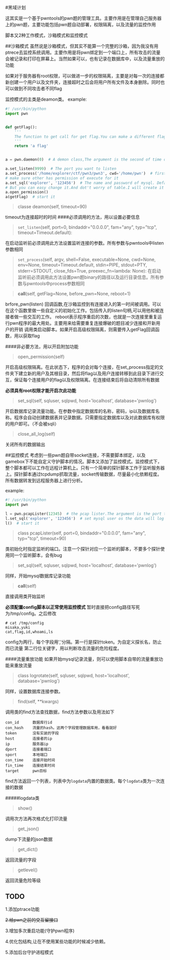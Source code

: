 #黑域计划

这其实是一个基于pwntools的pwn题的管理工具。主要作用是在管理自己服务器上的pwn题，主要功能包括pwn题自动部署，权限隔离，以及流量的监控作用


脚本又2种工作模式，沙箱模式和监控模式

##沙箱模式
虽然说是沙箱模式，但其实不能算一个完整的沙箱，因为我没有用ptrece去监控系统调用。主要作用是将pwn绑定到一个端口上，所有攻击的流量会被记录和打印在屏幕上。当然如果可以，也有记录在数据库中，以及流量重放的功能

如果对于服务器有root权限，可以做进一步的权限隔离，主要是对每一次的连接都新创建一个用户以及文件夹，连接超时之后会将用户所有文件及本身删除。同时也可以做到不同攻击者不同flag

监控模式的主类是deamon类。
example:
```python
#! /usr/bin/python
import pwn


def getFlag():
    '''
    The function to get call for get flag.You can make a different flag for different listen
    '''
    return 'a flag'


a = pwn.daemon(0)  # A demon class,The argument is the second of time out, 0 is no timeout

a.set_listen(9999)  # The port you want to listen
a.set_process('/home/explorer/ctf/pwn3/pwn3', cwd='/home/pwn')  # first argument is the binary,
# make sure other has permission of execute for it
a.set_sql('explorer', '123456')  # The name and password of mysql. Default it will log data in database pwnlog.
# But you can easy change it.And dot't worry of table.I will create it
a.open_permission()
a(getFlag)  # start it

```


>classe deamon(self, timeout=90)

timeout为连接超时的时间
####必须调用的方法，用以设置必要信息
>`set_listen`(self, port=0, bindaddr="0.0.0.0", fam="any", typ="tcp", timeout=Timeout.default):

在启动监听前必须调用此方法设置监听连接的参数。所有参数与pwntools中listen参数相同


>`set_process`(self, argv, shell=False, executable=None, cwd=None, env=None, timeout=Timeout.default, stdin=PIPE, stdout=PTY, stderr=STDOUT, close_fds=True, preexec_fn=lambda: None):
在启动监听前必须调用此方法设置pwn题binary的路径以及运行目录信息。所有参数与pwntools中process参数相同

>__call__(self, getFlag=None, before_pwn=None, reboot=1)

brfore_pwn(listen) 回调函数,在沙箱监控到有连接进入的第一时间被调用。可以在这个函数里做一些自定义的初始化工作。包括传入的listen句柄,可以用他和被连接者做一些交互的工作。
reboot表示程序重启的次数，也就是一次连接里重复运行pwn程序的最大用处。主要用来给需要重复连接爆破的题目减少连接和开新用户的开销
调用类启动脚本。如果开启高级权限隔离，则需要传入getFlag回调函数，用以获取flag

####非必要方法，用以开启附加功能
>open_permission(self)

开启高级权限隔离。在此状态下，程序的会对每个连接，在set\_process指定的文件夹下建立新的用户及其根目录，然后将flag以及用户连接转移到此目录下进行交互，保证每个连接用户的flag以及权限隔离。在连接结束后将自动清除所有数据

**必须具有root权限才能开启次此功能**

>set_sql(self, sqluser, sqlpwd, host='localhost', database='pwnlog')

开启数据库记录流量功能。在参数中指定数据库的名称，密码，ip以及数据库名称。程序会自动创建数据表并记录数据。只需要指定数据库以及对此数据库有权限的用户即可。（不会被sqli）

>close_all_log(self)

关闭所有的数据输出

##监控模式
考虑到一些pwn题自带socket连接，不需要脚本绑定，以及gamebox下不能自定义守护脚本的情况。脚本又添加了监控模式。监控模式下，整个脚本都可以工作在远程计算机上。只有一个简单的探针脚本工作于监听服务器上。探针脚本通过tcpdump抓取流量，socket传输数据，尽量最小化依赖程度。所有数据转发到远程服务器上进行分析。

example:
```python
#! /usr/bin/python
import pwn

l = pwn.pcapLister(12345)  # the pcap lister.The argument is the port to get pcap
l.set_sql('explorer', '123456')  # set mysql user os the data will log in databease
l()  # start it
```

>class pcapLister(self, port=0, bindaddr="0.0.0.0", fam="any", typ="tcp", timeout=90)

类初始化时指定监听的端口。注意一个探针对应一个监听的脚本，不要多个探针使用同一个监听脚本，会有bug

> set_sql(self, sqluser, sqlpwd, host='localhost', database='pwnlog')

同样，开始mysql数据库记录功能

> __call__(self)

直接调用类开始监听


**必须配置config脚本以正常使用监控模式**
暂时直接把config路径写死为/tmp/config。之后修改

```
# cat /tmp/config
misaka,yuki
cat,flag,id,whoami,ls
```

config为两行，每个字段用','分隔。第一行是探针token。为自定义探长名，防止而已流量
第二行位关键字，用以判断攻击流量的危险程度。

####流量重放功能
如果开始mysql记录流量，则可以使用脚本自带的流量重放功能来重放流量

>class logrotate(self, sqluser, sqlpwd, host='localhost', database='pwnlog')

同样，设置数据库连接参数。

>find(self, **kwargs)

调用类的find方法查找数据，find方法参数以及用法如下

```
con_id		数据库行id
con_hash	流量的hash。这两个字段管理数据库用，看看就好
token		没有实装的字段
host		连接者的ip
ip			服务器ip
dport		连接着端口
sport		本地端口
con_time	连接开始时间
fin_time	连接结束时间
target		pwn目标
```
find方法返回一个列表，列表中为`logdata`内置的数据类。每个`logdata`类为一次连接的数据

#####logdata类
> show()

调用次方法再次格式化打印流量

> get_json()

dump下流量的json数据

> get_dict()

返回流量的字段

> getlevel()

返回流量危险等级

## TODO
1.添加ptrace功能

~~2.给pwn之前的交互留接口~~

3.增加多次重启功能(守护pwn程序)

4.优化包结构,让在不使用某些功能的时候减少依赖。

5.添加后台守护进程模式